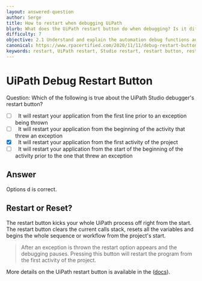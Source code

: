 ```yaml
---
layout: answered-question
author: Serge
title: How to restart when debugging UiPath
blurb: What does the UiPath restart button do when debugging? Is it different from Studio's retry button?
difficulty: 7
objective: 2.1 Understand and explain the automation debug functions and usage such as breakpoints
canonical: https://www.rpacertified.com/2020/11/11/debug-restart-button.html
keywords: restart, UiPath restart, Studio restart, restart button, restart, reset, restart vs reset
---
```

<h1>UiPath Debug Restart Button</h1>
Question: Which of the following is true about the UiPath Studio debugger's restart button?

- [ ] &nbsp;  It will restart your application from the first line prior to an exception being thrown
- [ ] &nbsp;  It will restart your application from the beginning of the activity that threw an exception
- [x] &nbsp;  It will restart your application from the first activity of the project
- [ ] &nbsp;  It will restart your application from the start of the beginning of the activity prior to the one that threw an exception

## Answer

Options d is correct.

## Restart or Reset?

The restart button kicks your whole UiPath process off right from the start. The restart button clears the current calls stack, resets all the variables and begins the whole sequence or workflow from the project's start.

> After an exception is thrown the restart option appears and the debugging pauses. Pressing this button will restart the program from the first activity of the project.

More details on the UiPath restart button is available in the ([docs](https://docs.uipath.com/studio/docs/debugging-actions)).

